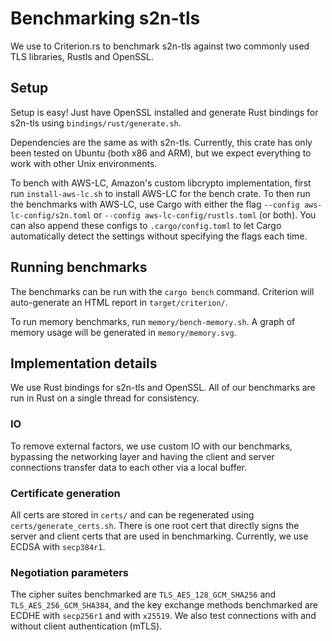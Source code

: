 # Benchmarking s2n-tls

We use to Criterion.rs to benchmark s2n-tls against two commonly used TLS libraries, Rustls and OpenSSL.

## Setup 

Setup is easy! Just have OpenSSL installed and generate Rust bindings for s2n-tls using `bindings/rust/generate.sh`. 

Dependencies are the same as with s2n-tls. Currently, this crate has only been tested on Ubuntu (both x86 and ARM), but we expect everything to work with other Unix environments. 

To bench with AWS-LC, Amazon's custom libcrypto implementation, first run `install-aws-lc.sh` to install AWS-LC for the bench crate. To then run the benchmarks with AWS-LC, use Cargo with either the flag `--config aws-lc-config/s2n.toml` or `--config aws-lc-config/rustls.toml` (or both). You can also append these configs to `.cargo/config.toml` to let Cargo automatically detect the settings without specifying the flags each time.  

## Running benchmarks

The benchmarks can be run with the `cargo bench` command. Criterion will auto-generate an HTML report in `target/criterion/`. 

To run memory benchmarks, run `memory/bench-memory.sh`. A graph of memory usage will be generated in `memory/memory.svg`.

## Implementation details

We use Rust bindings for s2n-tls and OpenSSL. All of our benchmarks are run in Rust on a single thread for consistency. 

### IO

To remove external factors, we use custom IO with our benchmarks, bypassing the networking layer and having the client and server connections transfer data to each other via a local buffer. 

### Certificate generation

All certs are stored in `certs/` and can be regenerated using `certs/generate_certs.sh`. There is one root cert that directly signs the server and client certs that are used in benchmarking. Currently, we use ECDSA with `secp384r1`.

### Negotiation parameters

The cipher suites benchmarked are `TLS_AES_128_GCM_SHA256` and `TLS_AES_256_GCM_SHA384`, and the key exchange methods benchmarked are ECDHE with `secp256r1` and with `x25519`. We also test connections with and without client authentication (mTLS).
